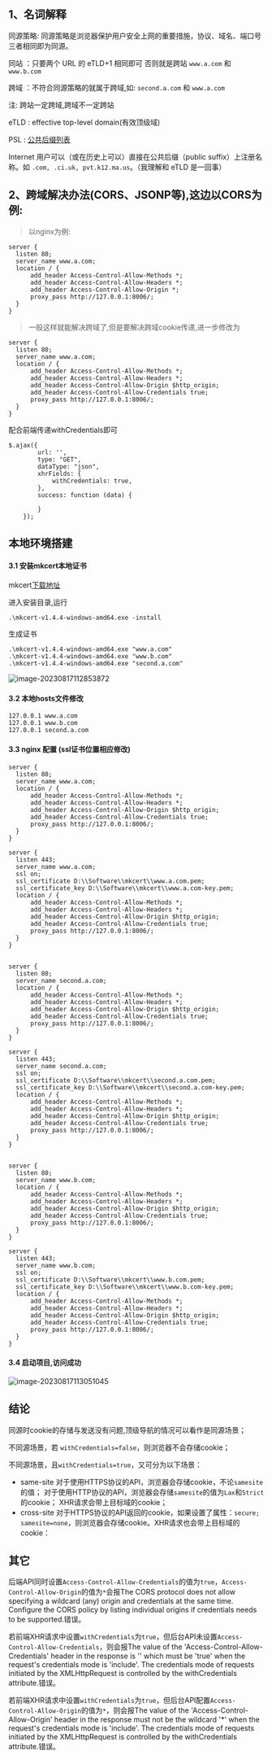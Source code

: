 ## 1、名词解释
同源策略: 同源策略是浏览器保护用户安全上网的重要措施，协议、域名、端口号三者相同即为同源。

同站 ：只要两个 URL 的 eTLD+1 相同即可  否则就是跨站 `www.a.com` 和 `www.b.com`

跨域 ：不符合同源策略的就属于跨域,如: `second.a.com` 和 `www.a.com`

注: 跨站一定跨域,跨域不一定跨站

eTLD  :  effective top-level domain(有效顶级域)

PSL :  [公共后缀列表](https://publicsuffix.org/list/public_suffix_list.dat)

Internet 用户可以（或在历史上可以）直接在公共后缀（public suffix）上注册名称。如 `.com, .ci.uk, pvt.k12.ma.us`。（我理解和 eTLD 是一回事）


## 2、跨域解决办法(CORS、JSONP等),这边以CORS为例:
> 以nginx为例:
```
server {
  listen 80;
  server_name www.a.com;
  location / {
      add_header Access-Control-Allow-Methods *;
      add_header Access-Control-Allow-Headers *;
      add_header Access-Control-Allow-Origin *;
      proxy_pass http://127.0.0.1:8006/;
  }	
}
```
> 一般这样就能解决跨域了,但是要解决跨域cookie传递,进一步修改为
```
server {
  listen 80;
  server_name www.a.com;
  location / {
      add_header Access-Control-Allow-Methods *;
      add_header Access-Control-Allow-Headers *;
      add_header Access-Control-Allow-Origin $http_origin;
      add_header Access-Control-Allow-Credentials true;
      proxy_pass http://127.0.0.1:8006/;
  }	
}
```
配合前端传递withCredentials即可
```
$.ajax({
        url: '',
        type: "GET",
        dataType: "json",
        xhrFields: {
            withCredentials: true,
        },
        success: function (data) {

        }
    });
```

## 本地环境搭建

#### 3.1 安装mkcert本地证书
mkcert[下载地址](https://github.com/FiloSottile/mkcert/releases/latest)

进入安装目录,运行
```
.\mkcert-v1.4.4-windows-amd64.exe -install
```
生成证书
```
.\mkcert-v1.4.4-windows-amd64.exe "www.a.com"
.\mkcert-v1.4.4-windows-amd64.exe "www.b.com"
.\mkcert-v1.4.4-windows-amd64.exe "second.a.com"
```
![image-20230817112853872](https://github.com/wtf-boy/cross-origin/assets/11848141/4c8ada29-a272-45e4-8e39-037c5d0730f1)


#### 3.2 本地hosts文件修改
```
127.0.0.1 www.a.com
127.0.0.1 www.b.com
127.0.0.1 second.a.com
```
#### 3.3 nginx 配置 (ssl证书位置相应修改)
```
server {
  listen 80;
  server_name www.a.com;
  location / {
      add_header Access-Control-Allow-Methods *;
      add_header Access-Control-Allow-Headers *;
      add_header Access-Control-Allow-Origin $http_origin;
      add_header Access-Control-Allow-Credentials true;
      proxy_pass http://127.0.0.1:8006/;
  }	
}

server {
  listen 443;
  server_name www.a.com;
  ssl on;
  ssl_certificate D:\\Software\\mkcert\\www.a.com.pem;
  ssl_certificate_key D:\\Software\\mkcert\\www.a.com-key.pem;
  location / {
      add_header Access-Control-Allow-Methods *;
      add_header Access-Control-Allow-Headers *;
      add_header Access-Control-Allow-Origin $http_origin;
      add_header Access-Control-Allow-Credentials true;
      proxy_pass http://127.0.0.1:8006/;
  }	
}


server {
  listen 80;
  server_name second.a.com;
  location / {
      add_header Access-Control-Allow-Methods *;
      add_header Access-Control-Allow-Headers *;
      add_header Access-Control-Allow-Origin $http_origin;
      add_header Access-Control-Allow-Credentials true;
      proxy_pass http://127.0.0.1:8006/;
  }	
}

server {
  listen 443;
  server_name second.a.com;
  ssl on;
  ssl_certificate D:\\Software\\mkcert\\second.a.com.pem;
  ssl_certificate_key D:\\Software\\mkcert\\second.a.com-key.pem;
  location / {
      add_header Access-Control-Allow-Methods *;
      add_header Access-Control-Allow-Headers *;
      add_header Access-Control-Allow-Origin $http_origin;
      add_header Access-Control-Allow-Credentials true;
      proxy_pass http://127.0.0.1:8006/;
  }	
}		


server {
  listen 80;
  server_name www.b.com;
  location / {
      add_header Access-Control-Allow-Methods *;
      add_header Access-Control-Allow-Headers *;
      add_header Access-Control-Allow-Origin $http_origin;
      add_header Access-Control-Allow-Credentials true;
      proxy_pass http://127.0.0.1:8006/;
  }	
}

server {
  listen 443;
  server_name www.b.com;
  ssl on;
  ssl_certificate D:\\Software\\mkcert\\www.b.com.pem;
  ssl_certificate_key D:\\Software\\mkcert\\www.b.com-key.pem;
  location / {
      add_header Access-Control-Allow-Methods *;
      add_header Access-Control-Allow-Headers *;
      add_header Access-Control-Allow-Origin $http_origin;
      add_header Access-Control-Allow-Credentials true;
      proxy_pass http://127.0.0.1:8006/;
  }	
}
```

#### 3.4 启动项目,访问成功
![image-20230817113051045](https://github.com/wtf-boy/cross-origin/assets/11848141/885e5607-a294-45ef-8ddf-71868de8293b)



## 结论

同源时cookie的存储与发送没有问题,顶级导航的情况可以看作是同源场景；

不同源场景，若 `withCredentials=false`，则浏览器不会存储cookie；

不同源场景，且`withCredentials=true`，又可分为以下场景：

-  same-site 对于使用HTTPS协议的API，浏览器会存储cookie，不论`samesite`的值； 对于使用HTTP协议的API，浏览器会存储`samesite`的值为`Lax`和`Strict`的cookie； XHR请求会带上目标域的cookie； 
-  cross-site 对于HTTPS协议的API返回的cookie，如果设置了属性：`secure; samesite=none`，则浏览器会存储cookie。XHR请求也会带上目标域的cookie：

## 其它

后端API同时设置`Access-Control-Allow-Credentials`的值为`true`，`Access-Control-Allow-Origin`的值为`*`会报The CORS protocol does not allow specifying a wildcard (any) origin and credentials at the same time. Configure the CORS policy by listing individual origins if credentials needs to be supported.错误。

若前端XHR请求中设置`withCredentials`为`true`，但后台API未设置`Access-Control-Allow-Credentials`，则会报The value of the 'Access-Control-Allow-Credentials' header in the response is '' which must be 'true' when the request's credentials mode is 'include'. The credentials mode of requests initiated by the XMLHttpRequest is controlled by the withCredentials attribute.错误。

若前端XHR请求中设置`withCredentials`为`true`，但后台API配置`Access-Control-Allow-Origin`的值为`*`，则会报The value of the 'Access-Control-Allow-Origin' header in the response must not be the wildcard '*' when the request's credentials mode is 'include'. The credentials mode of requests initiated by the XMLHttpRequest is controlled by the withCredentials attribute.错误。




